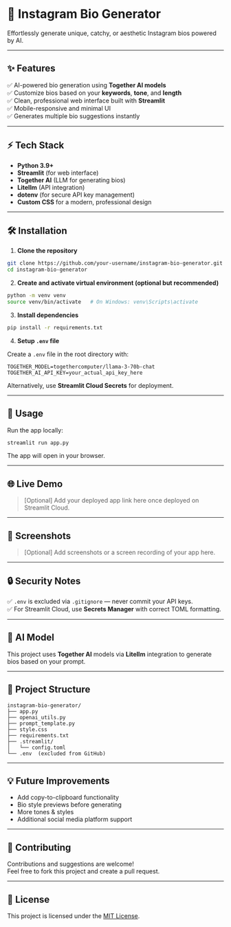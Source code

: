 
# 📸 Instagram Bio Generator

Effortlessly generate unique, catchy, or aesthetic Instagram bios powered by AI.

---

## ✨ **Features**

✅ AI-powered bio generation using **Together AI models**  
✅ Customize bios based on your **keywords**, **tone**, and **length**  
✅ Clean, professional web interface built with **Streamlit**  
✅ Mobile-responsive and minimal UI  
✅ Generates multiple bio suggestions instantly  

---

## ⚡ **Tech Stack**

- **Python 3.9+**  
- **Streamlit** (for web interface)  
- **Together AI** (LLM for generating bios)  
- **Litellm** (API integration)  
- **dotenv** (for secure API key management)  
- **Custom CSS** for a modern, professional design  

---

## 🛠️ **Installation**

1. **Clone the repository**

```bash
git clone https://github.com/your-username/instagram-bio-generator.git
cd instagram-bio-generator
```

2. **Create and activate virtual environment (optional but recommended)**

```bash
python -m venv venv
source venv/bin/activate   # On Windows: venv\Scripts\activate
```

3. **Install dependencies**

```bash
pip install -r requirements.txt
```

4. **Setup `.env` file**

Create a `.env` file in the root directory with:

```
TOGETHER_MODEL=togethercomputer/llama-3-70b-chat
TOGETHER_AI_API_KEY=your_actual_api_key_here
```

Alternatively, use **Streamlit Cloud Secrets** for deployment.

---

## 🚀 **Usage**

Run the app locally:

```bash
streamlit run app.py
```

The app will open in your browser.

---

## 🌐 **Live Demo**

> [Optional] Add your deployed app link here once deployed on Streamlit Cloud.

---

## 🎨 **Screenshots**

> [Optional] Add screenshots or a screen recording of your app here.

---

## 🔒 **Security Notes**

✅ `.env` is excluded via `.gitignore` — never commit your API keys.  
✅ For Streamlit Cloud, use **Secrets Manager** with correct TOML formatting.

---

## 🤖 **AI Model**

This project uses **Together AI** models via **Litellm** integration to generate bios based on your prompt.

---

## 📂 **Project Structure**

```
instagram-bio-generator/
├── app.py
├── openai_utils.py
├── prompt_template.py
├── style.css
├── requirements.txt
├── .streamlit/
│   └── config.toml
└── .env  (excluded from GitHub)
```

---

## 💡 **Future Improvements**

- Add copy-to-clipboard functionality  
- Bio style previews before generating  
- More tones & styles  
- Additional social media platform support  

---

## 🤝 **Contributing**

Contributions and suggestions are welcome!  
Feel free to fork this project and create a pull request.

---

## 📄 **License**

This project is licensed under the [MIT License](LICENSE).
